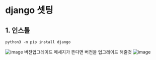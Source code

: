 # django 셋팅

## 1. 인스톨
```
python3 -m pip install django
```
![image](https://user-images.githubusercontent.com/96629767/153703429-1bb949e0-6fcd-47f7-9785-43d5269ea47f.png)
버전업그레이드 메세지가 뜬다면 버전을 업그레이드 해줄것 
![image](https://user-images.githubusercontent.com/96629767/153704125-a469e033-8529-4449-951d-30fbdade7173.png)


